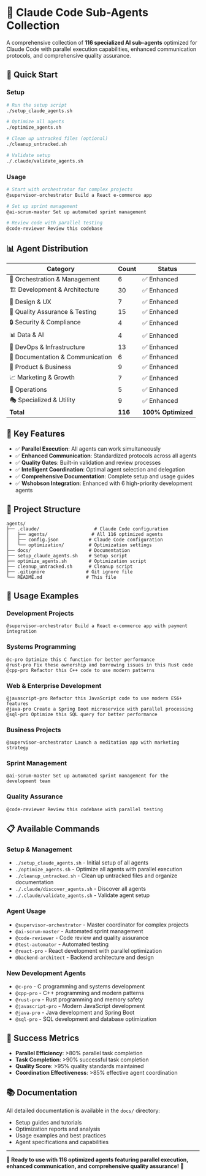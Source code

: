# 🚀 Claude Code Sub-Agents Collection

A comprehensive collection of **116 specialized AI sub-agents** optimized for Claude Code with parallel execution capabilities, enhanced communication protocols, and comprehensive quality assurance.

## 🎯 Quick Start

### **Setup**
```bash
# Run the setup script
./setup_claude_agents.sh

# Optimize all agents
./optimize_agents.sh

# Clean up untracked files (optional)
./cleanup_untracked.sh

# Validate setup
./.claude/validate_agents.sh
```

### **Usage**
```bash
# Start with orchestrator for complex projects
@supervisor-orchestrator Build a React e-commerce app

# Set up sprint management
@ai-scrum-master Set up automated sprint management

# Review code with parallel testing
@code-reviewer Review this codebase
```

## 📊 Agent Distribution

| Category | Count | Status |
|----------|-------|--------|
| 🎯 Orchestration & Management | 6 | ✅ Enhanced |
| 🏗️ Development & Architecture | 30 | ✅ Enhanced |
| 🎨 Design & UX | 7 | ✅ Enhanced |
| 🔧 Quality Assurance & Testing | 15 | ✅ Enhanced |
| 🔒 Security & Compliance | 4 | ✅ Enhanced |
| 📊 Data & AI | 4 | ✅ Enhanced |
| 🚀 DevOps & Infrastructure | 13 | ✅ Enhanced |
| 📝 Documentation & Communication | 6 | ✅ Enhanced |
| 🎯 Product & Business | 9 | ✅ Enhanced |
| 📈 Marketing & Growth | 7 | ✅ Enhanced |
| 🏢 Operations | 5 | ✅ Enhanced |
| 🎭 Specialized & Utility | 9 | ✅ Enhanced |
| **Total** | **116** | **100% Optimized** |

## 🚀 Key Features

- ✅ **Parallel Execution**: All agents can work simultaneously
- ✅ **Enhanced Communication**: Standardized protocols across all agents
- ✅ **Quality Gates**: Built-in validation and review processes
- ✅ **Intelligent Coordination**: Optimal agent selection and delegation
- ✅ **Comprehensive Documentation**: Complete setup and usage guides
- ✅ **Wshobson Integration**: Enhanced with 6 high-priority development agents

## 📁 Project Structure

```
agents/
├── .claude/                    # Claude Code configuration
│   ├── agents/                # All 116 optimized agents
│   ├── config.json           # Claude Code configuration
│   └── optimization/         # Optimization settings
├── docs/                     # Documentation
├── setup_claude_agents.sh    # Setup script
├── optimize_agents.sh        # Optimization script
├── cleanup_untracked.sh      # Cleanup script
├── .gitignore               # Git ignore file
└── README.md                # This file
```

## 🎯 Usage Examples

### **Development Projects**
```
@supervisor-orchestrator Build a React e-commerce app with payment integration
```

### **Systems Programming**
```
@c-pro Optimize this C function for better performance
@rust-pro Fix these ownership and borrowing issues in this Rust code
@cpp-pro Refactor this C++ code to use modern patterns
```

### **Web & Enterprise Development**
```
@javascript-pro Refactor this JavaScript code to use modern ES6+ features
@java-pro Create a Spring Boot microservice with parallel processing
@sql-pro Optimize this SQL query for better performance
```

### **Business Projects**
```
@supervisor-orchestrator Launch a meditation app with marketing strategy
```

### **Sprint Management**
```
@ai-scrum-master Set up automated sprint management for the development team
```

### **Quality Assurance**
```
@code-reviewer Review this codebase with parallel testing
```

## 📋 Available Commands

### **Setup & Management**
- `./setup_claude_agents.sh` - Initial setup of all agents
- `./optimize_agents.sh` - Optimize all agents with parallel execution
- `./cleanup_untracked.sh` - Clean up untracked files and organize documentation
- `./.claude/discover_agents.sh` - Discover all agents
- `./.claude/validate_agents.sh` - Validate agent setup

### **Agent Usage**
- `@supervisor-orchestrator` - Master coordinator for complex projects
- `@ai-scrum-master` - Automated sprint management
- `@code-reviewer` - Code review and quality assurance
- `@test-automator` - Automated testing
- `@react-pro` - React development with parallel optimization
- `@backend-architect` - Backend architecture and design

### **New Development Agents**
- `@c-pro` - C programming and systems development
- `@cpp-pro` - C++ programming and modern patterns
- `@rust-pro` - Rust programming and memory safety
- `@javascript-pro` - Modern JavaScript development
- `@java-pro` - Java development and Spring Boot
- `@sql-pro` - SQL development and database optimization

## 🎉 Success Metrics

- **Parallel Efficiency**: >80% parallel task completion
- **Task Completion**: >90% successful task completion
- **Quality Score**: >95% quality standards maintained
- **Coordination Effectiveness**: >85% effective agent coordination

## 📚 Documentation

All detailed documentation is available in the `docs/` directory:
- Setup guides and tutorials
- Optimization reports and analysis
- Usage examples and best practices
- Agent specifications and capabilities

---

**🎉 Ready to use with 116 optimized agents featuring parallel execution, enhanced communication, and comprehensive quality assurance! 🚀**
